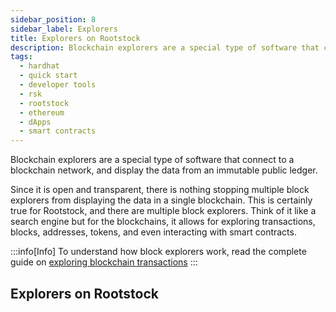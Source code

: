 ```yaml
---
sidebar_position: 8
sidebar_label: Explorers
title: Explorers on Rootstock
description: Blockchain explorers are a special type of software that connect to a blockchain network, and display the data from an immutable public ledger. Find block explorers for viewing transactions, blocks, addresses and verifying smart contracts on Rootstock.
tags:
  - hardhat
  - quick start
  - developer tools
  - rsk
  - rootstock
  - ethereum
  - dApps
  - smart contracts
---
```


Blockchain explorers are a special type of software that connect to a blockchain network, and display the data from an immutable public ledger.

Since it is open and transparent, there is nothing stopping multiple block explorers from displaying the data in a single blockchain. This is certainly true for Rootstock, and there are multiple block explorers. Think of it like a search engine but for the blockchains, it allows for exploring transactions, blocks, addresses, tokens, and even interacting with smart contracts.

:::info[Info]
To understand how block explorers work, read the complete guide on [exploring blockchain transactions](/developers/blockchain-essentials/transactions/)
:::

## Explorers on Rootstock

<CardsGrid>
  <CardsGridItem
    title="Rootstock Explorer"
    subtitle="explorers"
    color="cyan"
    description="The Rootstock Explorer provides a UI for exploring and verifying transactions, blocks, addresses, tokens, stats, and interacting with smart contracts."
    linkHref="/dev-tools/explorers/rootstock/"
    linkTitle="Use the Explorer"
  />
   <CardsGridItem
    title="Blockscout Explorer"
    subtitle="explorers"
    color="cyan"
    description="Blockscout is an open-source tool for exploring transactions on any EVM blockchain, including Rootstock, the leading Bitcoin sidechain. With Blockscout, you can access in-depth information, verify and interact with smart contracts, create and manage your account, view advanced statistics, and more."
    linkHref="/dev-tools/explorers/blockscout/"
    linkTitle="Use the Explorer"
  />
  <CardsGridItem
    title="3xpl"
    subtitle="explorers"
    color="cyan"
    description="3xpl (short for 3xplor3r) is a super-fast, universal explorer for most popular public blockchains. It offers an easy-to-understand block explorer interface for ordinary crypto users, as well as lots of professional features for developers and analysts."
    linkHref="/dev-tools/explorers/3xpl/"
    linkTitle="Use the Explorer"
  />
  <CardsGridItem
    title="Blockchair"
    subtitle="explorers"
    color="cyan"
    description="Blockchair explorer is a blockchain search and analytics engine for Rootstock and 40+ chains. It incorporates a multitude of different blockchains into one search engine. It focuses on making blockchain data understandable and accessible for a wide and varied audience, interested in both blockchain and crypto, while maintaining and securing the privacy of users."
    linkHref="/dev-tools/explorers/blockchair/"
    linkTitle="Use the Explorer"
  />
</CardsGrid>

